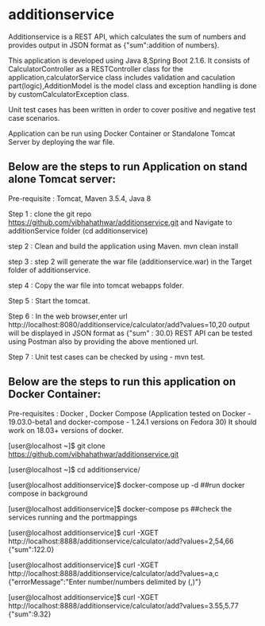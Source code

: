 # additionservice

Additionservice is a REST API, which calculates the sum of numbers and provides output in JSON format as {"sum":addition of numbers}.

This application is developed using Java 8,Spring Boot 2.1.6. It consists of CalculatorController as a RESTController class for the application,calculatorService class includes validation and caculation part(logic),AdditionModel is the model class and exception handling is done by customCalculatorException class.

Unit test cases has been written in order to cover positive and negative test case scenarios.

Application can be run using Docker Container or Standalone Tomcat Server by deploying the war file.

Below are the steps to run Application on stand alone Tomcat server:
------------------------------------------------------------------------------------------------------------

Pre-requisite : Tomcat, Maven 3.5.4, Java 8

Step 1 : clone the git repo https://github.com/vibhahathwar/additionservice.git and Navigate to additionService folder (cd additionservice)

step 2 : Clean and build the application using Maven. 
         mvn clean install 
         
step 3 : step 2 will generate the war file (additionservice.war) in the Target folder of additionservice.

step 4 : Copy the war file into tomcat webapps folder.

Step 5 : Start the tomcat.

Step 6 : In the web browser,enter url http://localhost:8080/additionservice/calculator/add?values=10,20
         output will be displayed in JSON format as {"sum" : 30.0}
         REST API can be tested using Postman also by providing the above mentioned url.
         
Step 7 : Unit test cases can be checked by using - mvn test.


Below are the steps to run this application on Docker Container: 
------------------------------------------------------------------------------------------------------------

Pre-requisites : Docker , Docker Compose 
                 (Application tested on Docker - 19.03.0-beta1 and docker-compose - 1.24.1 versions on Fedora 30)
                 It should work on 18.03+ versions of docker.
                 
[user@localhost ~]$ git clone https://github.com/vibhahathwar/additionservice.git
                   
[user@localhost ~]$ cd additionservice/ 

[user@localhost additionservice]$ docker-compose up -d ##run docker compose in background

[user@localhost additionservice]$ docker-compose ps ##check the services running and the portmappings
                  
[user@localhost additionservice]$ curl -XGET http://localhost:8888/additionservice/calculator/add?values=2,54,66
{"sum":122.0} 

[user@localhost additionservice]$ curl -XGET http://localhost:8888/additionservice/calculator/add?values=a,c
{"errorMessage":"Enter number/numbers delimited by (,)"} 

[user@localhost additionservice]$ curl -XGET http://localhost:8888/additionservice/calculator/add?values=3.55,5.77
{"sum":9.32}

